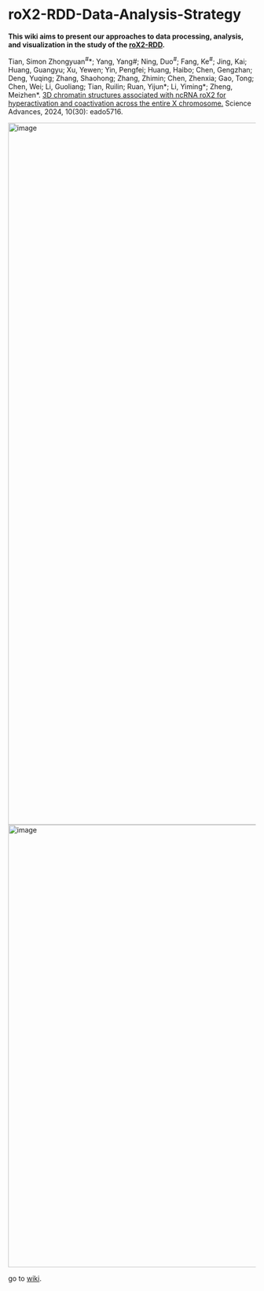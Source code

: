 # roX2-RDD-Data-Analysis-Strategy

**This wiki aims to present our approaches to data processing, analysis, and visualization in the study of the [roX2-RDD](https://www.science.org/doi/10.1126/sciadv.ado5716).**

Tian, Simon Zhongyuan<sup>#</sup>\*; Yang, Yang#; Ning, Duo<sup>#</sup>; Fang, Ke<sup>#</sup>; Jing, Kai; Huang, Guangyu; Xu, Yewen; Yin, Pengfei; Huang, Haibo; Chen, Gengzhan; Deng, Yuqing; Zhang, Shaohong; Zhang, Zhimin; Chen, Zhenxia; Gao, Tong; Chen, Wei; Li, Guoliang; Tian, Ruilin; Ruan, Yijun*; Li, Yiming*; Zheng, Meizhen*. [3D chromatin structures associated with ncRNA roX2 for hyperactivation and coactivation across the entire X chromosome.](https://www.science.org/doi/10.1126/sciadv.ado5716) Science Advances, 2024, 10(30): eado5716.

<img width="1426" alt="image" src="https://github.com/user-attachments/assets/26a89a16-e494-4bdc-9f23-6efe914ff045" />

<img width="899" alt="image" src="https://github.com/user-attachments/assets/4894278a-5b2c-4132-8ad3-a2656a163e74" />


go to [wiki](https://github.com/ZhengmzLab/roX2-RDD-Data-Analysis-Strategy/wiki).
